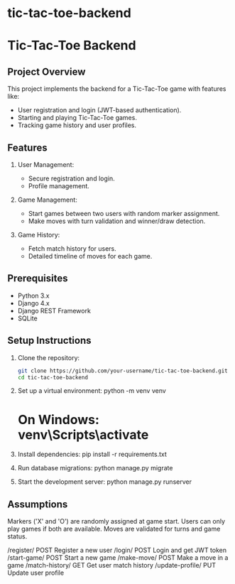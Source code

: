 # tic-tac-toe-backend
# Tic-Tac-Toe Backend

## Project Overview
This project implements the backend for a Tic-Tac-Toe game with features like:
- User registration and login (JWT-based authentication).
- Starting and playing Tic-Tac-Toe games.
- Tracking game history and user profiles.

## Features
1. User Management:
   - Secure registration and login.
   - Profile management.

2. Game Management:
   - Start games between two users with random marker assignment.
   - Make moves with turn validation and winner/draw detection.

3. Game History:
   - Fetch match history for users.
   - Detailed timeline of moves for each game.

## Prerequisites
- Python 3.x
- Django 4.x
- Django REST Framework
- SQLite

## Setup Instructions
1. Clone the repository:
   ```bash
   git clone https://github.com/your-username/tic-tac-toe-backend.git
   cd tic-tac-toe-backend

2. Set up a virtual environment:
    python -m venv venv
    # On Windows: venv\Scripts\activate

3. Install dependencies:
    pip install -r requirements.txt

4. Run database migrations:
    python manage.py migrate

5. Start the development server:
    python manage.py runserver

## Assumptions
Markers ('X' and 'O') are randomly assigned at game start.
Users can only play games if both are available.
Moves are validated for turns and game status.

/register/	        POST	Register a new user
/login/	            POST	Login and get JWT token
/start-game/	    POST	Start a new game
/make-move/	        POST	Make a move in a game
/match-history/	    GET	    Get user match history
/update-profile/    PUT	    Update user profile


